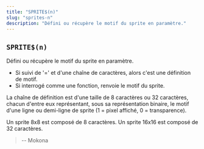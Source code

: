 ```yaml
---
title: "SPRITE$(n)"
slug: "sprites-n"
description: "Défini ou récupère le motif du sprite en paramètre."
---
```


## `SPRITE$(n)`

Défini ou récupère le motif du sprite en paramètre.

- Si suivi de '=' et d'une chaîne de caractères, alors c'est une définition de motif.
- Si interrogé comme une fonction, renvoie le motif du sprite.

La chaîne de définition est d'une taille de 8 caractères ou 32 caractères, chacun d'entre eux représentant, sous sa représentation binaire, le motif d'une ligne ou demi-ligne de sprite (1 = pixel affiché, 0 = transparence).

Un sprite 8x8 est composé de 8 caractères. Un sprite 16x16 est composé de 32 caractères.

> -- Mokona